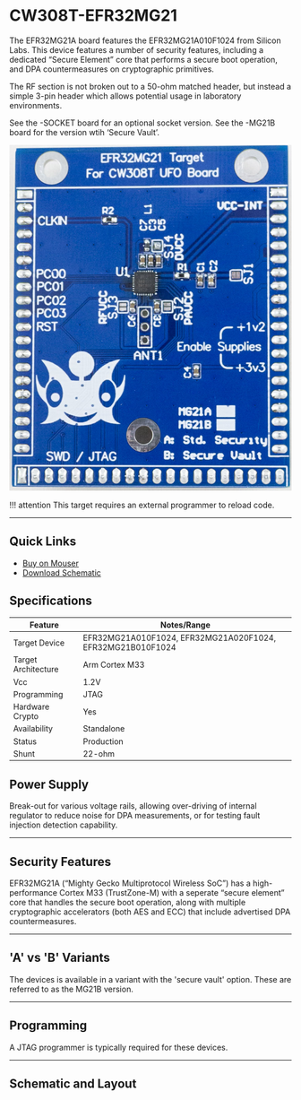 # CW308T-EFR32MG21

The EFR32MG21A board features the EFR32MG21A010F1024 from Silicon Labs. This device features a number of security features, including a dedicated “Secure Element” core that performs a secure boot operation, and DPA countermeasures on cryptographic primitives.

The RF section is not broken out to a 50-ohm matched header, but instead a simple 3-pin header which allows potential usage in laboratory environments.

See the -SOCKET board for an optional socket version.
See the -MG21B board for the version wtih ‘Secure Vault’.

![](Images/NAE-CW308_EFR32MG21_web.jpg)

!!! attention
    This target requires an external programmer to reload code.

---

## Quick Links

* [Buy on Mouser](https://www.mouser.com/Search/Refine?Keyword=NAE-CW308T-EFR32MG21A)
* [Download Schematic](https://github.com/newaetech/chipwhisperer-target-cw308t/raw/main/CW308T_EFR32MG21/NAE-CW308T-EFR32MG21-02_Schematic.PDF)

## Specifications

| Feature | Notes/Range |
|---------|----------|
| Target Device | EFR32MG21A010F1024, EFR32MG21A020F1024, EFR32MG21B010F1024 |
| Target Architecture | Arm Cortex M33 |
| Vcc | 1.2V |
| Programming | JTAG |
| Hardware Crypto | Yes |
| Availability | Standalone |
| Status | Production |
| Shunt | 22-ohm |

## Power Supply

Break-out for various voltage rails, allowing over-driving of internal regulator to reduce noise for DPA measurements, or for testing fault injection detection capability.

---

## Security Features

EFR32MG21A (“Mighty Gecko Multiprotocol Wireless SoC”) has a high-performance Cortex M33 (TrustZone-M) with  a seperate “secure element” core that handles the secure boot operation, along with multiple cryptographic accelerators (both AES and ECC) that include advertised DPA countermeasures.

---

## 'A' vs 'B' Variants

The devices is available in a variant with the 'secure vault' option. These are referred to as the MG21B version. 

---

## Programming

A JTAG programmer is typically required for these devices.

---

## Schematic and Layout
